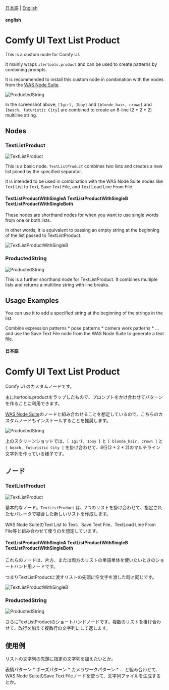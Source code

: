 [日本語](#日本語) | [English](#english)

#### english

# Comfy UI Text List Product

This is a custom node for Comfy UI.

It mainly wraps `itertools.product` and can be used to create patterns by combining prompts.

It is recommended to install this custom node in combination with the nodes from the [WAS Node Suite](https://github.com/WASasquatch/was-node-suite-comfyui).

![ProductedString](<doc/スクリーンショット 2024-06-17 000135.png>)

In the screenshot above, `[1girl, 1boy]` and `[blonde_hair, crown]` and `[beach, futuristic City]` are combined to create an 8-line (2 * 2 * 2) multiline string.

## Nodes

### TextListProduct

![TextListProduct](<doc/スクリーンショット 2024-06-21 145008.png>)

This is a basic node. `TextListProduct` combines two lists and creates a new list joined by the specified separator.

It is intended to be used in combination with the WAS Node Suite nodes like Text List to Text, Save Text File, and Text Load Line From File.

#### TextListProductWithSingleA TextListProductWithSingleB TextListProductWithSingleBoth

These nodes are shorthand nodes for when you want to use single words from one or both lists.

In other words, it is equivalent to passing an empty string at the beginning of the list passed to TextListProduct.

![TextListProductWithSingleB](<doc/スクリーンショット 2024-06-21 151730.png>)

### ProductedString

![ProductedString](<doc/スクリーンショット 2024-06-17 000135.png>)

This is a further shorthand node for TextListProduct. It combines multiple lists and returns a multiline string with line breaks.

## Usage Examples

You can use it to add a specified string at the beginning of the strings in the list.

Combine expression patterns * pose patterns * camera work patterns * ... and use the Save Text File node from the WAS Node Suite to generate a text file.


#### 日本語
# Comfy UI Text List Product

Comfy UI のカスタムノードです。

主にitertools.productをラップしたもので、プロンプトをかけ合わせてパターンを作ることに利用できます。

[WAS Node Suite](https://github.com/WASasquatch/was-node-suite-comfyui)のノードと組み合わせることを想定しているので、こちらのカスタムノードもインストールすることを推奨します。

![ProductedString](<doc/スクリーンショット 2024-06-17 000135.png>)

上のスクリーンショットでは、`[ 1girl, 1boy ]` と `[ blonde_hair, crown ]` と `[ beach, futuristic City ]` を掛け合わせて、8行(2 * 2 * 2)のマルチライン文字列を作っている様子です。

## ノード

### TextListProduct

![TextListProduct](<doc/スクリーンショット 2024-06-21 145008.png>)

基本的なノード。`TextListProduct` は、2つのリストを掛け合わせて、指定されたセパレータで結合した新しいリストを作成します。

WAS Node SuiteのText List to Text、Save Text File、TextLoad Line From File等と組み合わせて使うのを想定しています。

#### TextListProductWithSingleA TextListProductWithSingleB TextListProductWithSingleBoth

これらのノードは、片方、または両方のリストの単語単体を使いたいときのショートハンド用ノードです。

つまりTextListProductに渡すリストの先頭に空文字を渡した時と同じです。

![TextListProductWithSingleB](<doc/スクリーンショット 2024-06-21 151730.png>)

### ProductedString

![ProductedString](<doc/スクリーンショット 2024-06-17 000135.png>)

さらにTextListProductのショートハンドノードです。複数のリストを掛け合わせて、改行を加えて複数行の文字列にして返します。

## 使用例

リストの文字列の先頭に指定の文字列を加えたいとか。

表情パターン * ポーズパターン * カメラワークパターン * ... と組み合わせて、WAS Node SuiteのSave Text Fileノードを使って、文字列ファイルを生成するとか。